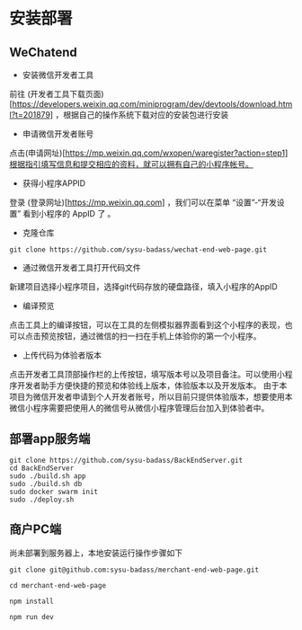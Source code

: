 # 安装部署

## WeChatend

* 安装微信开发者工具

前往 (开发者工具下载页面)[https://developers.weixin.qq.com/miniprogram/dev/devtools/download.html?t=201879] ，根据自己的操作系统下载对应的安装包进行安装

* 申请微信开发者账号

点击(申请网址)[https://mp.weixin.qq.com/wxopen/waregister?action=step1]根据指引填写信息和提交相应的资料，就可以拥有自己的小程序帐号。

* 获得小程序APPID

登录 (登录网址)[https://mp.weixin.qq.com] ，我们可以在菜单 “设置”-“开发设置” 看到小程序的 AppID 了 。

* 克隆仓库

```
git clone https://github.com/sysu-badass/wechat-end-web-page.git
```

* 通过微信开发者工具打开代码文件

新建项目选择小程序项目，选择git代码存放的硬盘路径，填入小程序的AppID

* 编译预览

点击工具上的编译按钮，可以在工具的左侧模拟器界面看到这个小程序的表现，也可以点击预览按钮，通过微信的扫一扫在手机上体验你的第一个小程序。

* 上传代码为体验者版本

点击开发者工具顶部操作栏的上传按钮，填写版本号以及项目备注。可以使用小程序开发者助手方便快捷的预览和体验线上版本，体验版本以及开发版本。
由于本项目为微信开发者申请到个人开发者账号，所以目前只提供体验版本，想要使用本微信小程序需要把使用人的微信号从微信小程序管理后台加入到体验者中。

## 部署app服务端
```
git clone https://github.com/sysu-badass/BackEndServer.git
cd BackEndServer
sudo ./build.sh app
sudo ./build.sh db
sudo docker swarm init
sudo ./deploy.sh
```

## 商户PC端
尚未部署到服务器上，本地安装运行操作步骤如下
```
git clone git@github.com:sysu-badass/merchant-end-web-page.git

cd merchant-end-web-page

npm install

npm run dev
```
